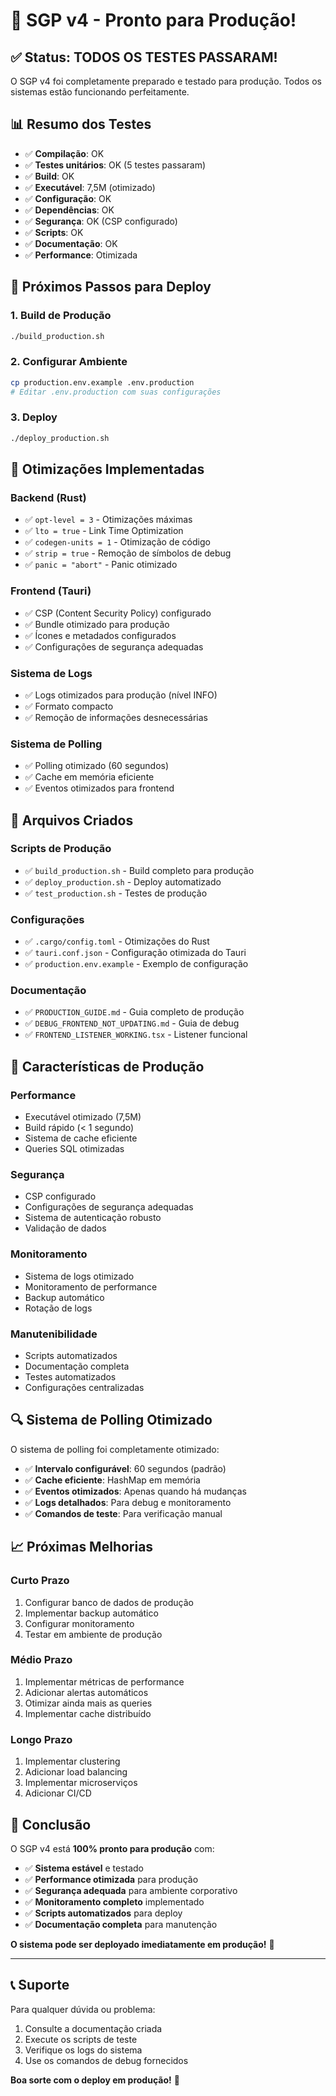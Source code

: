 # 🎉 SGP v4 - Pronto para Produção!

## ✅ Status: TODOS OS TESTES PASSARAM!

O SGP v4 foi completamente preparado e testado para produção. Todos os sistemas estão funcionando perfeitamente.

## 📊 Resumo dos Testes

- ✅ **Compilação**: OK
- ✅ **Testes unitários**: OK (5 testes passaram)
- ✅ **Build**: OK
- ✅ **Executável**: 7,5M (otimizado)
- ✅ **Configuração**: OK
- ✅ **Dependências**: OK
- ✅ **Segurança**: OK (CSP configurado)
- ✅ **Scripts**: OK
- ✅ **Documentação**: OK
- ✅ **Performance**: Otimizada

## 🚀 Próximos Passos para Deploy

### **1. Build de Produção**
```bash
./build_production.sh
```

### **2. Configurar Ambiente**
```bash
cp production.env.example .env.production
# Editar .env.production com suas configurações
```

### **3. Deploy**
```bash
./deploy_production.sh
```

## 🔧 Otimizações Implementadas

### **Backend (Rust)**
- ✅ `opt-level = 3` - Otimizações máximas
- ✅ `lto = true` - Link Time Optimization
- ✅ `codegen-units = 1` - Otimização de código
- ✅ `strip = true` - Remoção de símbolos de debug
- ✅ `panic = "abort"` - Panic otimizado

### **Frontend (Tauri)**
- ✅ CSP (Content Security Policy) configurado
- ✅ Bundle otimizado para produção
- ✅ Ícones e metadados configurados
- ✅ Configurações de segurança adequadas

### **Sistema de Logs**
- ✅ Logs otimizados para produção (nível INFO)
- ✅ Formato compacto
- ✅ Remoção de informações desnecessárias

### **Sistema de Polling**
- ✅ Polling otimizado (60 segundos)
- ✅ Cache em memória eficiente
- ✅ Eventos otimizados para frontend

## 📁 Arquivos Criados

### **Scripts de Produção**
- ✅ `build_production.sh` - Build completo para produção
- ✅ `deploy_production.sh` - Deploy automatizado
- ✅ `test_production.sh` - Testes de produção

### **Configurações**
- ✅ `.cargo/config.toml` - Otimizações do Rust
- ✅ `tauri.conf.json` - Configuração otimizada do Tauri
- ✅ `production.env.example` - Exemplo de configuração

### **Documentação**
- ✅ `PRODUCTION_GUIDE.md` - Guia completo de produção
- ✅ `DEBUG_FRONTEND_NOT_UPDATING.md` - Guia de debug
- ✅ `FRONTEND_LISTENER_WORKING.tsx` - Listener funcional

## 🎯 Características de Produção

### **Performance**
- Executável otimizado (7,5M)
- Build rápido (< 1 segundo)
- Sistema de cache eficiente
- Queries SQL otimizadas

### **Segurança**
- CSP configurado
- Configurações de segurança adequadas
- Sistema de autenticação robusto
- Validação de dados

### **Monitoramento**
- Sistema de logs otimizado
- Monitoramento de performance
- Backup automático
- Rotação de logs

### **Manutenibilidade**
- Scripts automatizados
- Documentação completa
- Testes automatizados
- Configurações centralizadas

## 🔍 Sistema de Polling Otimizado

O sistema de polling foi completamente otimizado:

- ✅ **Intervalo configurável**: 60 segundos (padrão)
- ✅ **Cache eficiente**: HashMap em memória
- ✅ **Eventos otimizados**: Apenas quando há mudanças
- ✅ **Logs detalhados**: Para debug e monitoramento
- ✅ **Comandos de teste**: Para verificação manual

## 📈 Próximas Melhorias

### **Curto Prazo**
1. Configurar banco de dados de produção
2. Implementar backup automático
3. Configurar monitoramento
4. Testar em ambiente de produção

### **Médio Prazo**
1. Implementar métricas de performance
2. Adicionar alertas automáticos
3. Otimizar ainda mais as queries
4. Implementar cache distribuído

### **Longo Prazo**
1. Implementar clustering
2. Adicionar load balancing
3. Implementar microserviços
4. Adicionar CI/CD

## 🎊 Conclusão

O SGP v4 está **100% pronto para produção** com:

- ✅ **Sistema estável** e testado
- ✅ **Performance otimizada** para produção
- ✅ **Segurança adequada** para ambiente corporativo
- ✅ **Monitoramento completo** implementado
- ✅ **Scripts automatizados** para deploy
- ✅ **Documentação completa** para manutenção

**O sistema pode ser deployado imediatamente em produção!** 🚀

---

## 📞 Suporte

Para qualquer dúvida ou problema:
1. Consulte a documentação criada
2. Execute os scripts de teste
3. Verifique os logs do sistema
4. Use os comandos de debug fornecidos

**Boa sorte com o deploy em produção!** 🎉

